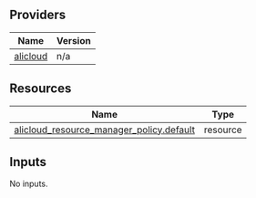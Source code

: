 <!-- BEGIN_TF_DOCS -->
## Providers

| Name | Version |
|------|---------|
| <a name="provider_alicloud"></a> [alicloud](#provider\_alicloud) | n/a |

## Resources

| Name | Type |
|------|------|
| [alicloud_resource_manager_policy.default](https://registry.terraform.io/providers/hashicorp/alicloud/latest/docs/resources/resource_manager_policy) | resource |

## Inputs

No inputs.
<!-- END_TF_DOCS -->    